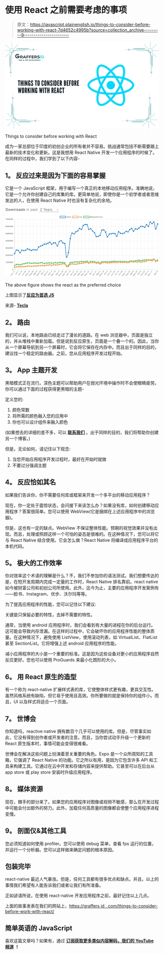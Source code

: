 # 使用 React 之前需要考虑的事项

> 原文：<https://javascript.plainenglish.io/things-to-consider-before-working-with-react-7d4652c4995b?source=collection_archive---------9----------------------->

![](img/9e40e196a3da765694ecf07d6b65ac24.png)

Things to consider before working with React

成为一家总部位于印度的初创企业的所有者并不容易。挑战通常包括不断需要跟上最新的技术变化和更新。这是我想用 React Native 开发一个应用程序的时候了。在同样的过程中，我们学到了以下内容-

## **1。** **反应过来是因为下面的**容易掌握

它是一个 JavaScript 框架，用于编写一个真正的本地移动应用程序。准确地说，它是一个允许你创建自己的库集的库。更简单地说，即使你是一个初学者或者思维发达的人，在使用 React Native 时也没有复杂化的余地。

![](img/626aa1f842cdf98d6a05b6fa8c1d406e.png)

The above figure shows the react as the preferred choice

上图显示了[**反应为首选 JS**](https://graffersid.com/angular-vs-react-which-is-better-and-how/)

来源- [**Tecla**](https://www.tecla.io/)

## **2。** **路由**

我们可以说，本地路由已经走过了漫长的道路。在 web 浏览器中，页面是独立的，并从堆栈中重新加载。但是说到反应原生，页面是一个叠一个的。因此，当你从一个屏幕导航到另一个屏幕时，它会将它保存在内存中。而且出于同样的目的，建议找一个稳定的路由器。之前，您从应用程序开发过程开始。

## **3。** **App 主题开发**

黑暗模式正在流行。深色主题可以帮助用户在弱光环境中操作时不会使眼睛疲劳。你可以通过下面的过程获得更黑暗的主题-

定义您的:

1.  颜色常数
2.  将所需的颜色融入您的应用中
3.  你也可以设计组件来融入颜色

(如果想去的详细的差不多，可以 [**联系我们**](https://graffersid.com/) 。出于同样的目的，我们将帮助你创建另一个博客。)

但是，无论如何，请记住以下观念:

1.  当您开始应用程序开发过程时，最好在开始时就做
2.  不要过分强调主题

## **4。** **反应恰如其名**

如果我们告诉你，你不需要任何库或框架来开发一个多平台的移动应用程序？

现在，你一定处于震惊状态，会问接下来该怎么办？如果没有库，如何创建移动应用程序？答案很简单。您可以使用 WebView(它是捆绑在上述应用程序中的浏览器)。

但是，这也有一定的缺点。WebView 不保证整体性能。预期的视觉效果并没有出现。而且，处理或照顾这样一个可怕的姿态是很难的。在这种情况下，您可以将它与 React Native 结合使用。它会怎么做？React Native 将编译成应用程序平台的本机代码。

## **5。** **极大的工作效率**

你对效率这个术语的理解是什么？不，我们不参加你的语法测试。我们想要传达的是，在短开发周期内完成一定量的工作时，React Native 排名靠前。react native 如今被财富公司和初创公司所使用。此外，迄今为止，主要的应用程序开发案例有——脸书、Instagram、优步、沃尔玛等等。

为了提高应用程序的性能，您可以记住以下建议:

关键是只保留必要的特性，去掉不需要的特性。

通常，当使用 android 应用程序时，我们会看到有大量的进程在你的后台运行。这可能会导致内存泄漏。在这样的过程中，它会破坏你的应用程序性能的整体质量。在这种情况下，避免使用 ListView，使用滚动列表，如 VirtualList、FlatList 甚至 SectionList。它将增强上述 android 应用程序的性能。

减小应用程序的大小是一个重要的标准。这是因为这些设备对更小的应用程序自然反应更好。您也可以使用 ProGuards 来最小化图形的大小。

## **6。** **用 React 原生的造型**

有一个称为 react-native 扩展样式表的库，它使整体样式更有趣，更具交互性。虽然风格系统有缺陷，但它易于使用且高效。你所要做的就是保持你的组件小。而且，UI 以及样式将适合一个页面。

## **7。** **世博会**

你知道吗，reactive native 拥有数百个几乎可以使用的库。但是，尽管事实如此，它没有得到创作者或开发者的注意。而且，当你尝试动手升级一个更新的 React 原生版本时，事情可能会变得很难看。

世博会在解决这些问题上扮演着至关重要的角色。Expo 是一个众所周知的工具箱，它强调了 React Native 的功能。它之所以有用，是因为它包含许多 API 和工具来构建工具。它通过在云中开发和存储内容来提供帮助。它甚至可以在后台从 app store 或 play store 安装时升级应用程序。

## **8。** **媒体资源**

现在，棘手的部分来了。如果您的应用程序对图像或视频不敏感，那么在开发过程中可能会付出额外的努力。此外，加载任何高质量的图像都会使整个应用程序进程变慢。

## **9。** **剖面仪&其他工具**

您必须知道如何使用 profiler。您可以使用 debug 菜单，查看 fps 运行的位置，并运行一个分析器。您可以这样做来确定问题的根本原因。

## **包装完毕**

react-native 最近人气暴涨。但是，任何工具都有很多优点和缺点。并且，以上的事情我们希望有人能告诉我们或者让我们有所准备。

正如谚语所说，在使用 react-native 开发应用程序之前，最好记住以上几点。

上面的故事发表在我们的网站上，[https://graffers id . com/things-to-consider-before-work-with-react/](https://graffersid.com/things-to-consider-before-working-with-react/)

## 简单英语的 JavaScript

喜欢这篇文章吗？如果有，通过 [**订阅获取更多类似内容解码，我们的 YouTube 频道**](https://www.youtube.com/channel/UCtipWUghju290NWcn8jhyAw) **！**